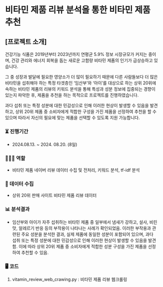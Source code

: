 # 비타민 제품 리뷰 분석을 통한 비타민 제품 추천


## [프로젝트 소개]
건강기능 식품은 2019년부터 2023년까지 연평균 5.9% 정보 시장규모가 커지는 중이며, 건강 관리와 에너지 회복을 돕는 새로운 고함량 비타민 제품의 인기가 급상승하고 있습니다. 

그 중 성장과 발달에 필요한 영양소가 더 많이 필요하기 때문에 다른 사람들보다 더 많은 비타민을 섭취해야 하는 특정 타겟층인 ‘임산부’와 ‘아이’를 대상으로 하는 상위 20위에 속하는 비타민 제품의 리뷰의 키워드 분석을 통해 특성과 성분 정보에 집중되는 경향이 있는지 파악한 후, 제품을 추천을 하는 목적으로 프로젝트를 진행하였습니다.

과다 섭취 또는 특정 성분에 대한 민감성으로 인해 이러한 현상이 발생할 수 있음을 발견하고, 상위 20위 제품 중 소비자에게 적합한 구성을 가진 제품을 선정하여 추천을 할 수 있으며 따라서 자신의 필요에 맞는 제품을 선택할 수 있도록 지원 가능합니다. 

### ⏳ 진행기간
- 2024.08.13. ~ 2024. 08.20. (8일)
### 🧑‍🤝‍🧑 역할
- 비타민 제품 네이버 리뷰 데이터 수집 및 전처리, 키워드 분석, tf-idf 분석
### 🧾 데이터 수집
- 상위 20위 판매 사이트 비타민 제품 리뷰 데이터 
### 📊 분석결과
- 임산부와 아이가 자주 섭취하는 비타민 제품 중 일부에서 냄새가 강하고, 설사, 비린 맛, 알레르기 반응 등의 부작용이 나타나는 사례가 확인되었음. 이러한 부작용과 관련된 주요 성분을 분석한 결과, 실제 제품에 동일한 성분이 포함되어 있으며, 과다 섭취 또는 특정 성분에 대한 민감성으로 인해 이러한 현상이 발생할 수 있음을 발견함. 이에 따라 상위 20위 제품 중 소비자에게 적합한 성분 구성을 가진 제품을 선정하여 추천할 수 있음.

### 🖥️ 코드
1. vitamin_review_web_crawing.py : 비타민 제품 리뷰 웹크롤링
